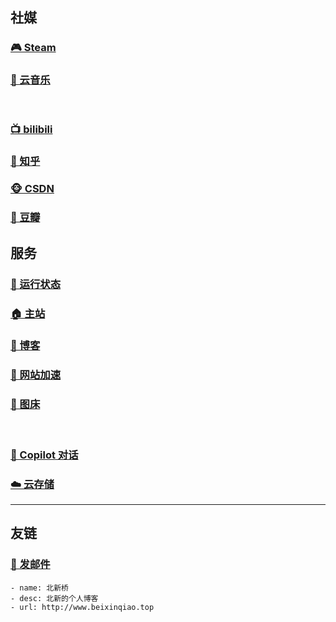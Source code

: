 ## 社媒

### [🎮 Steam](https://steamcommunity.com/profiles/76561199078382100/)
### [🎵 云音乐](https://y.music.163.com/m/user?id=7818048747)
&nbsp;
### [📺 bilibili](https://space.bilibili.com/196220308)
### [💬 知乎](https://www.zhihu.com/people/85-98-97-23-91)
### [🐵 CSDN](https://blog.csdn.net/2301_82133836)
### [📗 豆瓣](https://www.douban.com/people/bexino/)

## 服务

### [🚥 运行状态](https://stats.uptimerobot.com/H28V9Hx5lU)
### [🏠 主站](https://beixinqiao.top/)
### [📙 博客](https://blog.beixinqiao.top/)
### [🚀 网站加速](https://booster.beixinqiao.top/)
### [📂 图床](https://image.beixinqiao.top/)
&nbsp;
### [💬 Copilot 对话](https://chat.beixinqiao.top/)
### [☁️ 云存储](https://cloud.beixinqiao.top/)
---
## 友链

### [📧 发邮件](mailto:beixinti@foxmail.com)

```
- name: 北新桥
- desc: 北新的个人博客
- url: http://www.beixinqiao.top
```